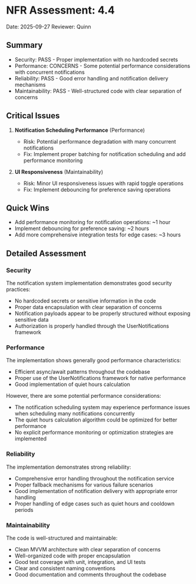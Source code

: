 # NFR Assessment: 4.4

Date: 2025-09-27
Reviewer: Quinn

## Summary

- Security: PASS - Proper implementation with no hardcoded secrets
- Performance: CONCERNS - Some potential performance considerations with concurrent notifications
- Reliability: PASS - Good error handling and notification delivery mechanisms
- Maintainability: PASS - Well-structured code with clear separation of concerns

## Critical Issues

1. **Notification Scheduling Performance** (Performance)
   - Risk: Potential performance degradation with many concurrent notifications
   - Fix: Implement proper batching for notification scheduling and add performance monitoring

2. **UI Responsiveness** (Maintainability)
   - Risk: Minor UI responsiveness issues with rapid toggle operations
   - Fix: Implement debouncing for preference saving operations

## Quick Wins

- Add performance monitoring for notification operations: ~1 hour
- Implement debouncing for preference saving: ~2 hours
- Add more comprehensive integration tests for edge cases: ~3 hours

## Detailed Assessment

### Security

The notification system implementation demonstrates good security practices:

- No hardcoded secrets or sensitive information in the code
- Proper data encapsulation with clear separation of concerns
- Notification payloads appear to be properly structured without exposing sensitive data
- Authorization is properly handled through the UserNotifications framework

### Performance

The implementation shows generally good performance characteristics:

- Efficient async/await patterns throughout the codebase
- Proper use of the UserNotifications framework for native performance
- Good implementation of quiet hours calculation

However, there are some potential performance considerations:

- The notification scheduling system may experience performance issues when scheduling many notifications concurrently
- The quiet hours calculation algorithm could be optimized for better performance
- No explicit performance monitoring or optimization strategies are implemented

### Reliability

The implementation demonstrates strong reliability:

- Comprehensive error handling throughout the notification service
- Proper fallback mechanisms for various failure scenarios
- Good implementation of notification delivery with appropriate error handling
- Proper handling of edge cases such as quiet hours and cooldown periods

### Maintainability

The code is well-structured and maintainable:

- Clean MVVM architecture with clear separation of concerns
- Well-organized code with proper encapsulation
- Good test coverage with unit, integration, and UI tests
- Clear and consistent naming conventions
- Good documentation and comments throughout the codebase